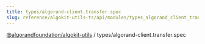 ```yaml
---
title: types/algorand-client.transfer.spec
slug: reference/algokit-utils-ts/api/modules/types_algorand_client_transfer_spec
---
```


[@algorandfoundation/algokit-utils](/reference/algokit-utils-ts/api/overview) / types/algorand-client.transfer.spec
